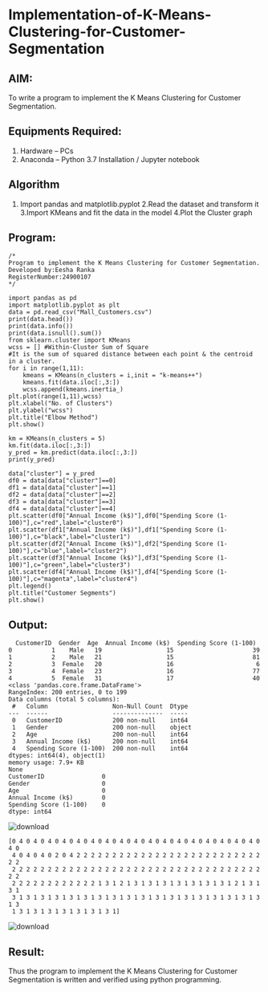 # Implementation-of-K-Means-Clustering-for-Customer-Segmentation

## AIM:
To write a program to implement the K Means Clustering for Customer Segmentation.

## Equipments Required:
1. Hardware – PCs
2. Anaconda – Python 3.7 Installation / Jupyter notebook

## Algorithm
1. Import pandas and matplotlib.pyplot
2.Read the dataset and transform it
3.Import KMeans and fit the data in the model
4.Plot the Cluster graph

## Program:
```
/*
Program to implement the K Means Clustering for Customer Segmentation.
Developed by:Eesha Ranka
RegisterNumber:24900107  
*/
```
```
import pandas as pd
import matplotlib.pyplot as plt
data = pd.read_csv("Mall_Customers.csv")
print(data.head())
print(data.info())
print(data.isnull().sum())
from sklearn.cluster import KMeans
wcss = [] #Within-Cluster Sum of Square
#It is the sum of squared distance between each point & the centroid in a cluster.
for i in range(1,11):
    kmeans = KMeans(n_clusters = i,init = "k-means++")
    kmeans.fit(data.iloc[:,3:])
    wcss.append(kmeans.inertia_)
plt.plot(range(1,11),wcss)
plt.xlabel("No. of Clusters")
plt.ylabel("wcss")
plt.title("Elbow Method")
plt.show()

km = KMeans(n_clusters = 5)
km.fit(data.iloc[:,3:])
y_pred = km.predict(data.iloc[:,3:])
print(y_pred)

data["cluster"] = y_pred
df0 = data[data["cluster"]==0]
df1 = data[data["cluster"]==1]
df2 = data[data["cluster"]==2]
df3 = data[data["cluster"]==3]
df4 = data[data["cluster"]==4]
plt.scatter(df0["Annual Income (k$)"],df0["Spending Score (1-100)"],c="red",label="cluster0")
plt.scatter(df1["Annual Income (k$)"],df1["Spending Score (1-100)"],c="black",label="cluster1")
plt.scatter(df2["Annual Income (k$)"],df2["Spending Score (1-100)"],c="blue",label="cluster2")
plt.scatter(df3["Annual Income (k$)"],df3["Spending Score (1-100)"],c="green",label="cluster3")
plt.scatter(df4["Annual Income (k$)"],df4["Spending Score (1-100)"],c="magenta",label="cluster4")
plt.legend()
plt.title("Customer Segments")
plt.show()
```

## Output:
```
  CustomerID  Gender  Age  Annual Income (k$)  Spending Score (1-100)
0           1    Male   19                  15                      39
1           2    Male   21                  15                      81
2           3  Female   20                  16                       6
3           4  Female   23                  16                      77
4           5  Female   31                  17                      40
<class 'pandas.core.frame.DataFrame'>
RangeIndex: 200 entries, 0 to 199
Data columns (total 5 columns):
 #   Column                  Non-Null Count  Dtype 
---  ------                  --------------  ----- 
 0   CustomerID              200 non-null    int64 
 1   Gender                  200 non-null    object
 2   Age                     200 non-null    int64 
 3   Annual Income (k$)      200 non-null    int64 
 4   Spending Score (1-100)  200 non-null    int64 
dtypes: int64(4), object(1)
memory usage: 7.9+ KB
None
CustomerID                0
Gender                    0
Age                       0
Annual Income (k$)        0
Spending Score (1-100)    0
dtype: int64
```
![download](https://github.com/user-attachments/assets/4bfd6b7d-4401-4a04-818f-d83d75c1a09d)
```
[0 4 0 4 0 4 0 4 0 4 0 4 0 4 0 4 0 4 0 4 0 4 0 4 0 4 0 4 0 4 0 4 0 4 0 4 0
 4 0 4 0 4 0 2 0 4 2 2 2 2 2 2 2 2 2 2 2 2 2 2 2 2 2 2 2 2 2 2 2 2 2 2 2 2
 2 2 2 2 2 2 2 2 2 2 2 2 2 2 2 2 2 2 2 2 2 2 2 2 2 2 2 2 2 2 2 2 2 2 2 2 2
 2 2 2 2 2 2 2 2 2 2 2 2 1 3 1 2 1 3 1 3 1 3 1 3 1 3 1 3 1 3 1 2 1 3 1 3 1
 3 1 3 1 3 1 3 1 3 1 3 1 3 1 3 1 3 1 3 1 3 1 3 1 3 1 3 1 3 1 3 1 3 1 3 1 3
 1 3 1 3 1 3 1 3 1 3 1 3 1 3 1]
```
![download](https://github.com/user-attachments/assets/e612c636-dfbe-44c9-bc48-7e303ab6ff2f)




## Result:
Thus the program to implement the K Means Clustering for Customer Segmentation is written and verified using python programming.
